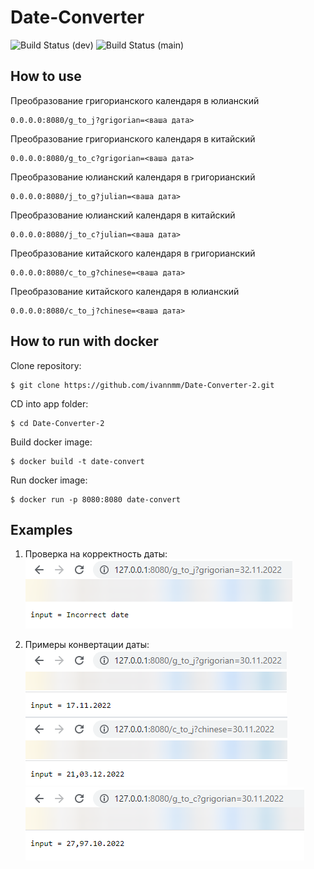 # Date-Converter
![Build Status](https://github.com/ivannmm/Date-Converter-2/actions/workflows/main.yml/badge.svg?branch=dev) (dev)
![Build Status](https://github.com/ivannmm/Date-Converter-2/workflows/main.yml/badge.svg?branch=main) (main)
## How to use

Преобразование григорианского календаря в юлианский
``` 
0.0.0.0:8080/g_to_j?grigorian=<ваша дата>
```
Преобразование григорианского календаря в китайский
``` 
0.0.0.0:8080/g_to_c?grigorian=<ваша дата>
```
Преобразование юлианский календаря в григорианский
``` 
0.0.0.0:8080/j_to_g?julian=<ваша дата>
```
Преобразование юлианский календаря в китайский
``` 
0.0.0.0:8080/j_to_c?julian=<ваша дата>
```
Преобразование китайского календаря в григорианский
``` 
0.0.0.0:8080/c_to_g?chinese=<ваша дата>
```
Преобразование китайского календаря в юлианский
``` 
0.0.0.0:8080/c_to_j?chinese=<ваша дата>
```

## How to run with docker
Clone repository:
``` console
$ git clone https://github.com/ivannmm/Date-Converter-2.git
```
CD into app folder:
``` console
$ cd Date-Converter-2
```
Build docker image:
``` console
$ docker build -t date-convert
```
Run docker image:
``` console
$ docker run -p 8080:8080 date-convert
```

## Examples
1. Проверка на корректность даты:
   <img src="examples/ex_1.png">

2. Примеры конвертации даты:
   <img src="examples/ex_2.png">
   <img src="examples/ex_3.png">
   <img src="examples/ex_4.png">